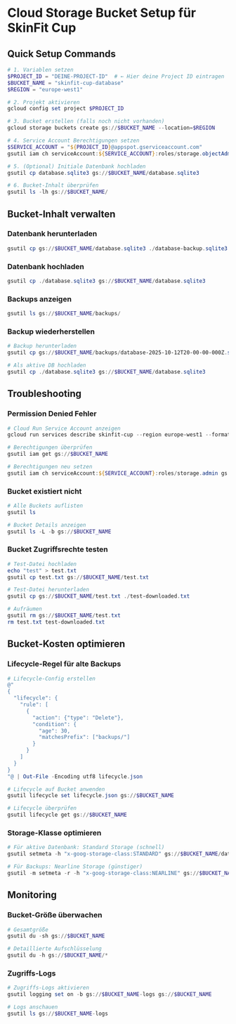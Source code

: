# Cloud Storage Bucket Setup für SkinFit Cup

## Quick Setup Commands

```powershell
# 1. Variablen setzen
$PROJECT_ID = "DEINE-PROJECT-ID"  # ← Hier deine Project ID eintragen
$BUCKET_NAME = "skinfit-cup-database"
$REGION = "europe-west1"

# 2. Projekt aktivieren
gcloud config set project $PROJECT_ID

# 3. Bucket erstellen (falls noch nicht vorhanden)
gcloud storage buckets create gs://$BUCKET_NAME --location=$REGION

# 4. Service Account Berechtigungen setzen
$SERVICE_ACCOUNT = "${PROJECT_ID}@appspot.gserviceaccount.com"
gsutil iam ch serviceAccount:${SERVICE_ACCOUNT}:roles/storage.objectAdmin gs://$BUCKET_NAME

# 5. (Optional) Initiale Datenbank hochladen
gsutil cp database.sqlite3 gs://$BUCKET_NAME/database.sqlite3

# 6. Bucket-Inhalt überprüfen
gsutil ls -lh gs://$BUCKET_NAME/
```

## Bucket-Inhalt verwalten

### Datenbank herunterladen
```powershell
gsutil cp gs://$BUCKET_NAME/database.sqlite3 ./database-backup.sqlite3
```

### Datenbank hochladen
```powershell
gsutil cp ./database.sqlite3 gs://$BUCKET_NAME/database.sqlite3
```

### Backups anzeigen
```powershell
gsutil ls gs://$BUCKET_NAME/backups/
```

### Backup wiederherstellen
```powershell
# Backup herunterladen
gsutil cp gs://$BUCKET_NAME/backups/database-2025-10-12T20-00-00-000Z.sqlite3 ./database.sqlite3

# Als aktive DB hochladen
gsutil cp ./database.sqlite3 gs://$BUCKET_NAME/database.sqlite3
```

## Troubleshooting

### Permission Denied Fehler

```powershell
# Cloud Run Service Account anzeigen
gcloud run services describe skinfit-cup --region europe-west1 --format 'value(spec.template.spec.serviceAccountName)'

# Berechtigungen überprüfen
gsutil iam get gs://$BUCKET_NAME

# Berechtigungen neu setzen
gsutil iam ch serviceAccount:${SERVICE_ACCOUNT}:roles/storage.admin gs://$BUCKET_NAME
```

### Bucket existiert nicht

```powershell
# Alle Buckets auflisten
gsutil ls

# Bucket Details anzeigen
gsutil ls -L -b gs://$BUCKET_NAME
```

### Bucket Zugriffsrechte testen

```powershell
# Test-Datei hochladen
echo "test" > test.txt
gsutil cp test.txt gs://$BUCKET_NAME/test.txt

# Test-Datei herunterladen
gsutil cp gs://$BUCKET_NAME/test.txt ./test-downloaded.txt

# Aufräumen
gsutil rm gs://$BUCKET_NAME/test.txt
rm test.txt test-downloaded.txt
```

## Bucket-Kosten optimieren

### Lifecycle-Regel für alte Backups

```powershell
# Lifecycle-Config erstellen
@"
{
  "lifecycle": {
    "rule": [
      {
        "action": {"type": "Delete"},
        "condition": {
          "age": 30,
          "matchesPrefix": ["backups/"]
        }
      }
    ]
  }
}
"@ | Out-File -Encoding utf8 lifecycle.json

# Lifecycle auf Bucket anwenden
gsutil lifecycle set lifecycle.json gs://$BUCKET_NAME

# Lifecycle überprüfen
gsutil lifecycle get gs://$BUCKET_NAME
```

### Storage-Klasse optimieren

```powershell
# Für aktive Datenbank: Standard Storage (schnell)
gsutil setmeta -h "x-goog-storage-class:STANDARD" gs://$BUCKET_NAME/database.sqlite3

# Für Backups: Nearline Storage (günstiger)
gsutil -m setmeta -r -h "x-goog-storage-class:NEARLINE" gs://$BUCKET_NAME/backups/
```

## Monitoring

### Bucket-Größe überwachen

```powershell
# Gesamtgröße
gsutil du -sh gs://$BUCKET_NAME

# Detaillierte Aufschlüsselung
gsutil du -h gs://$BUCKET_NAME/*
```

### Zugriffs-Logs

```powershell
# Zugriffs-Logs aktivieren
gsutil logging set on -b gs://$BUCKET_NAME-logs gs://$BUCKET_NAME

# Logs anschauen
gsutil ls gs://$BUCKET_NAME-logs
```
